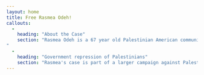 ```yaml
---
layout: home
title: Free Rasmea Odeh!
callouts:
  -
    heading: "About the Case"
    section: "Rasmea Odeh is a 67 year old Palestinian American community leader who was tortured by the Israeli government in 1969. On November 10th in front of supporters in the courtroom, Rasmea was unjustly convicted of one count of Unlawful Procurement of Naturalization and sentenced to 18 months in prison and deportation. The appeals court heard oral arguments on October 14th and we are currently awaiting the decision. Rasmea's struggle is far from over and we still need your support to ensure that we win justice.
"
  -
    heading: "Government repression of Palestinians"
    section: "Rasmea's case is part of a larger campaign against Palestinian leaders, institutions, and community members; as well as an example of government repression waged against oppressed nationalities, anti-war, social justice, and international solidarity activists."
---
```


